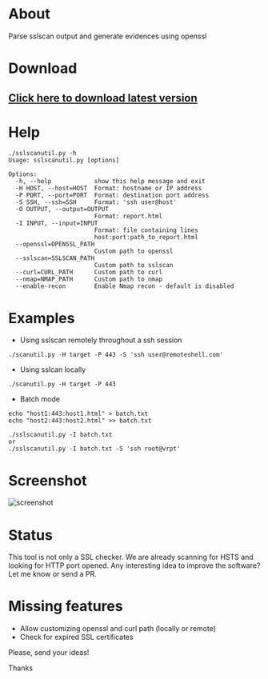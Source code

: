 # About

Parse sslscan output and generate evidences using openssl

# Download

## [Click here to download latest version](https://git.trustwave.com/fsantos/sslscanutil/raw/459e82caf8ad659da48304e6faab36079f7cd216/sslscanutil.py)

# Help

```
./sslscanutil.py -h
Usage: sslscanutil.py [options]

Options:
  -h, --help            show this help message and exit
  -H HOST, --host=HOST  Format: hostname or IP address
  -P PORT, --port=PORT  Format: destination port address
  -S SSH, --ssh=SSH     Format: 'ssh user@host'
  -O OUTPUT, --output=OUTPUT
                        Format: report.html
  -I INPUT, --input=INPUT
                        Format: file containing lines
                        host:port:path_to_report.html
  --openssl=OPENSSL_PATH
                        Custom path to openssl
  --sslscan=SSLSCAN_PATH
                        Custom path to sslscan
  --curl=CURL_PATH      Custom path to curl
  --nmap=NMAP_PATH      Custom path to nmap
  --enable-recon        Enable Nmap recon - default is disabled
```
  
# Examples
* Using sslscan remotely throughout a ssh session

```
./scanutil.py -H target -P 443 -S 'ssh user@remoteshell.com'
```

* Using sslcan locally

```
./scanutil.py -H target -P 443
```

* Batch mode

```
echo "host1:443:host1.html" > batch.txt
echo "host2:443:host2.html" >> batch.txt

./sslscanutil.py -I batch.txt
or
./sslscanutil.py -I batch.txt -S 'ssh root@vrpt'
```

# Screenshot

![screenshot](https://git.trustwave.com/fsantos/sslscanutil/raw/master/screenshot/scanresult.png?raw=true)

# Status

This tool is not only a SSL checker. We are already scanning for HSTS and looking for HTTP port opened.
Any interesting idea to improve the software? Let me know or send a PR.

# Missing features

* Allow customizing openssl and curl path (locally or remote)
* Check for expired SSL certificates

Please, send your ideas!

Thanks
